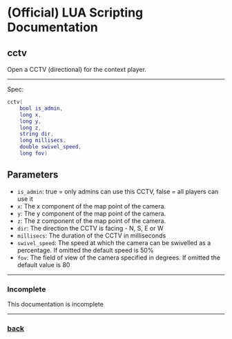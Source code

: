
# (Official) LUA Scripting Documentation

## cctv

Open a CCTV (directional) for the context player.

___

Spec:

```lua
cctv(
	bool is_admin,
	long x,
	long y,
	long z,
	string dir,
	long millisecs,
	double swivel_speed,
	long fov)
```

## Parameters

- `is_admin`: true = only admins can use this CCTV, false = all players can use it
- `x`: The x component of the map point of the camera.
- `y`: The y component of the map point of the camera.
- `z`: The z component of the map point of the camera.
- `dir`: The direction the CCTV is facing - N, S, E or W
- `millisecs`: The duration of the CCTV in milliseconds
- `swivel_speed`: The speed at which the camera can be swivelled as a percentage. If omitted the default speed is 50%
- `fov`: The field of view of the camera specified in degrees. If omitted the default value is 80

___

### Incomplete

This documentation is incomplete

___

### [back](../other)
